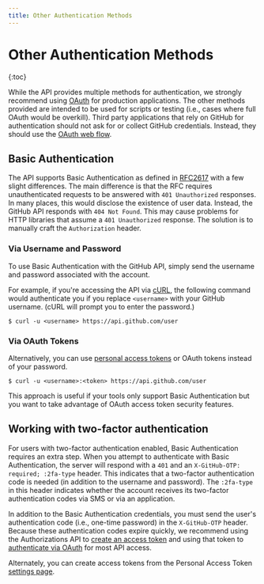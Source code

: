 ```yaml
---
title: Other Authentication Methods
---
```


# Other Authentication Methods

{:toc}

While the API provides multiple methods for authentication, we strongly
recommend using [OAuth](/v3/oauth/) for production applications. The other
methods provided are intended to be used for scripts or testing (i.e., cases
where full OAuth would be overkill). Third party applications that rely on
GitHub for authentication should not ask for or collect GitHub credentials.
Instead, they should use the [OAuth web flow](/v3/oauth).

## Basic Authentication

The API supports Basic Authentication as defined in
[RFC2617](http://www.ietf.org/rfc/rfc2617.txt) with a few slight differences.
The main difference is that the RFC requires unauthenticated requests to be
answered with `401 Unauthorized` responses. In many places, this would disclose
the existence of user data. Instead, the GitHub API responds with `404 Not Found`.
This may cause problems for HTTP libraries that assume a `401 Unauthorized`
response. The solution is to manually craft the `Authorization` header.

### Via Username and Password

To use Basic Authentication with the GitHub API, simply send the username and
password associated with the account.

For example, if you're accessing the API via [cURL][curl], the following command
would authenticate you if you replace `<username>` with your GitHub username.
(cURL will prompt you to enter the password.)

``` command-line
$ curl -u <username> https://api.github.com/user
```

### Via OAuth Tokens

Alternatively, you can use [personal access
tokens][personal-access-tokens] or OAuth tokens instead of your password.

``` command-line
$ curl -u <username>:<token> https://api.github.com/user
```

This approach is useful if your tools only support Basic Authentication but you
want to take advantage of OAuth access token security features.

## Working with two-factor authentication

For users with two-factor authentication enabled, Basic Authentication requires
an extra step. When you attempt to authenticate with Basic Authentication, the
server will respond with a `401` and an `X-GitHub-OTP: required; :2fa-type`
header. This indicates that a two-factor authentication code is needed (in
addition to the username and password). The `:2fa-type` in this header indicates
whether the account receives its two-factor authentication codes via SMS or via
an application.

In addition to the Basic Authentication credentials, you must send the user's
authentication code (i.e., one-time password) in the `X-GitHub-OTP` header.
Because these authentication codes expire quickly, we recommend using the
Authorizations API to [create an access token][create-access] and using that
token to [authenticate via OAuth][oauth-auth] for most API access.

Alternately, you can create access tokens from the Personal Access Token [settings page](https://github.com/settings/tokens).

[create-access]: /v3/oauth_authorizations/#create-a-new-authorization
[curl]: http://curl.haxx.se/
[oauth-auth]: /v3/#authentication
[personal-access-tokens]: https://github.com/blog/1509-personal-api-tokens
